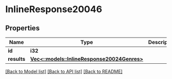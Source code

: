 # InlineResponse20046

## Properties

Name | Type | Description | Notes
------------ | ------------- | ------------- | -------------
**id** | **i32** |  | [optional] 
**results** | [**Vec<::models::InlineResponse20024Genres>**](inline_response_200_24_genres.md) |  | [optional] 

[[Back to Model list]](../README.md#documentation-for-models) [[Back to API list]](../README.md#documentation-for-api-endpoints) [[Back to README]](../README.md)


